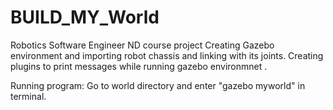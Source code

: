# BUILD_MY_World

Robotics Software Engineer ND course project
Creating Gazebo environment and importing robot chassis and linking with its joints. Creating plugins to print messages while running gazebo environmnet .

Running program:
Go to world directory and enter "gazebo myworld" in terminal.
